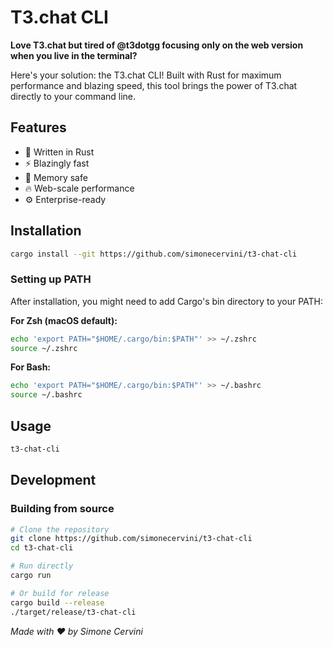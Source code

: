 # T3.chat CLI

**Love T3.chat but tired of @t3dotgg focusing only on the web version when you live in the terminal?**

Here's your solution: the T3.chat CLI! Built with Rust for maximum performance and blazing speed, this tool brings the power of T3.chat directly to your command line.

## Features

- 🦀 Written in Rust
- ⚡ Blazingly fast
- 💾 Memory safe
- 🔥 Web-scale performance
- ⚙️ Enterprise-ready

## Installation

```bash
cargo install --git https://github.com/simonecervini/t3-chat-cli
```

### Setting up PATH

After installation, you might need to add Cargo's bin directory to your PATH:

**For Zsh (macOS default):**

```bash
echo 'export PATH="$HOME/.cargo/bin:$PATH"' >> ~/.zshrc
source ~/.zshrc
```

**For Bash:**

```bash
echo 'export PATH="$HOME/.cargo/bin:$PATH"' >> ~/.bashrc
source ~/.bashrc
```

## Usage

```bash
t3-chat-cli
```

## Development

### Building from source

```bash
# Clone the repository
git clone https://github.com/simonecervini/t3-chat-cli
cd t3-chat-cli

# Run directly
cargo run

# Or build for release
cargo build --release
./target/release/t3-chat-cli
```

_Made with ❤️ by Simone Cervini_
